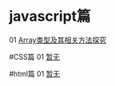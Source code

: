 # javascript篇

01 [Array类型及其相关方法探究](https://maze1943.github.io/Front-End-Maze/前端迷宫/javascript篇/001_Array类型及其相关方法探究.md)<br/>

#CSS篇
01 [暂无]()<br/>

#html篇
01 [暂无]()<br/>
